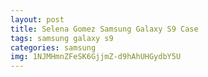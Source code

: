 ```yaml
---
layout: post
title: Selena Gomez Samsung Galaxy S9 Case
tags: samsung galaxy s9
categories: samsung
img: 1NJMHmnZFeSK6GjjmZ-d9hAhUHGydbY5U
---
```

